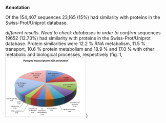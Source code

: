 **Annotation**

Of the 154,407 sequences 23,165 (15%) had similarity with proteins in the Swiss-Prot/Uniprot database.

*different results. Need to check databases in order to confirm*
sequences 19652 (12.73%) had similarity with proteins in the Swiss-Prot/Uniprot database. Protein similarities were 12.2 % RNA metabolism, 11.5 % transport, 10.6 % protein metabolism and 18.9 % and 17.0 %  with other metabolic and biological processes, respectively (fig. 1, <img src=https://github.com/mdelrio1/mdelrio-panopea1/blob/master/img/Panopea_annotationNoduplicatesfinal.png/ width = 50%>)
